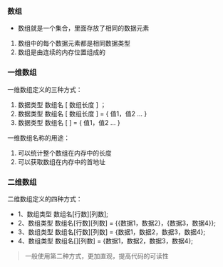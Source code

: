 ### 数组

- 数组就是一个集合，里面存放了相同的数据元素

1. 数组中的每个数据元素都是相同数据类型
2. 数组是由连续的内存位置组成的 

### 一维数组

一维数组定义的三种方式：

1. 数据类型  数组名 [ 数组长度 ] ；
2. 数据类型  数组名 [ 数组长度 ] = { 值1，值2 ... }
3. 数据类型  数组名 [  ] = { 值1，值2 ...  }

一维数组名称的用途：

1. 可以统计整个数组在内存中的长度
2. 可以获取数组在内存中的首地址 

### 二维数组

二维数组定义的四种方式：

- 1、数组类型 数组名[行数][列数];
- 2、数组类型 数组名[行数][列数] = {{数据1，数据2}，{数据3，数据4}};
- 3、数组类型 数组名[行数][列数] = {数据1，数据2，数据3，数据4};
- 4、数组类型 数组名[][列数] = {数据1，数据2，数据3，数据4};

>一般使用第二种方式，更加直观，提高代码的可读性